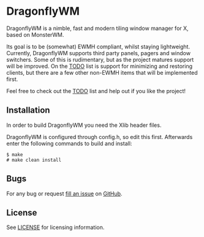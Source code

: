DragonflyWM
============================
DragonflyWM is a nimble, fast and modern tiling window manager for X, based on MonsterWM.

Its goal is to be (somewhat) EWMH compliant, whilst staying lightweight. Currently, DragonflyWM supports third party panels, pagers and window switchers. Some of this is rudimentary, but as the project matures support will be improved. On the [TODO][todo] list is support for minimizing and restoring clients, but there are a few other non-EWMH items that will be implemented first.

Feel free to check out the [TODO][todo] list and help out if you like the project!

  [todo]: https://github.com/Unia/dragonflywm/blob/master/TODO

Installation
------------
In order to build DragonflyWM you need the Xlib header files.

DragonflyWM is configured through config.h, so edit this first.
Afterwards enter the following commands to build and install:

	$ make
    # make clean install
    
Bugs
----

For any bug or request [fill an issue][bug] on [GitHub][ghp].

  [bug]: https://github.com/Unia/dragonfly/issues
  [ghp]: https://github.com/Unia/dragonfly

License
-------
See [LICENSE][file] for licensing information.

  [file]: https://github.com/Unia/dragonfly/blob/master/LICENSE

